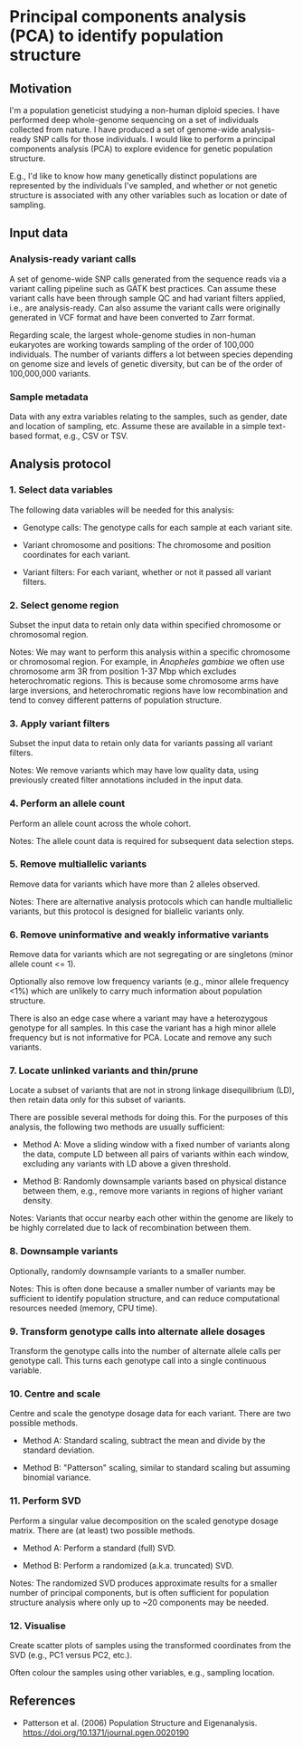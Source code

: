 # Principal components analysis (PCA) to identify population structure


## Motivation

I'm a population geneticist studying a non-human diploid species.  I
have performed deep whole-genome sequencing on a set of individuals
collected from nature.  I have produced a set of genome-wide
analysis-ready SNP calls for those individuals.  I would like to
perform a principal components analysis (PCA) to explore evidence for
genetic population structure.

E.g., I'd like to know how many genetically distinct populations are
represented by the individuals I've sampled, and whether or not
genetic structure is associated with any other variables such as
location or date of sampling.


## Input data


### Analysis-ready variant calls

A set of genome-wide SNP calls generated from the sequence reads via a
variant calling pipeline such as GATK best practices. Can assume these
variant calls have been through sample QC and had variant filters
applied, i.e., are analysis-ready. Can also assume the variant calls
were originally generated in VCF format and have been converted to
Zarr format.

Regarding scale, the largest whole-genome studies in non-human eukaryotes 
are working towards sampling of the order of 100,000 individuals. The number
of variants differs a lot between species depending on genome size and levels
of genetic diversity, but can be of the order of 100,000,000 variants.


### Sample metadata

Data with any extra variables relating to the samples, such as gender,
date and location of sampling, etc. Assume these are available in a
simple text-based format, e.g., CSV or TSV.


## Analysis protocol


### 1. Select data variables

The following data variables will be needed for this analysis:

* Genotype calls: The genotype calls for each sample at each variant
  site.

* Variant chromosome and positions: The chromosome and position
  coordinates for each variant.

* Variant filters: For each variant, whether or not it passed all
  variant filters.


### 2. Select genome region

Subset the input data to retain only data within specified chromosome
or chromosomal region.

Notes: We may want to perform this analysis within a specific
chromosome or chromosomal region. For example, in *Anopheles gambiae*
we often use chromosome arm 3R from position 1-37 Mbp which excludes
heterochromatic regions. This is because some chromosome arms have
large inversions, and heterochromatic regions have low recombination
and tend to convey different patterns of population structure.


### 3. Apply variant filters

Subset the input data to retain only data for variants passing all
variant filters.

Notes: We remove variants which may have low quality data, using
previously created filter annotations included in the input data.


### 4. Perform an allele count

Perform an allele count across the whole cohort.

Notes: The allele count data is required for subsequent data selection
steps.


### 5. Remove multiallelic variants

Remove data for variants which have more than 2 alleles observed.

Notes: There are alternative analysis protocols which can handle
multiallelic variants, but this protocol is designed for biallelic
variants only.


### 6. Remove uninformative and weakly informative variants

Remove data for variants which are not segregating or are singletons
(minor allele count <= 1).

Optionally also remove low frequency variants (e.g., minor allele
frequency <1%) which are unlikely to carry much information about
population structure.

There is also an edge case where a variant may have a heterozygous
genotype for all samples. In this case the variant has a high minor
allele frequency but is not informative for PCA. Locate and remove any
such variants.


### 7. Locate unlinked variants and thin/prune

Locate a subset of variants that are not in strong linkage
disequilibrium (LD), then retain data only for this subset of
variants.

There are possible several methods for doing this. For the purposes of
this analysis, the following two methods are usually sufficient:

* Method A: Move a sliding window with a fixed number of variants
  along the data, compute LD between all pairs of variants within each
  window, excluding any variants with LD above a given threshold.

* Method B: Randomly downsample variants based on physical distance
  between them, e.g., remove more variants in regions of higher
  variant density.

Notes: Variants that occur nearby each other within the genome are
likely to be highly correlated due to lack of recombination between
them.


### 8. Downsample variants

Optionally, randomly downsample variants to a smaller number.

Notes: This is often done because a smaller number of variants may be
sufficient to identify population structure, and can reduce
computational resources needed (memory, CPU time).


### 9. Transform genotype calls into alternate allele dosages

Transform the genotype calls into the number of alternate allele calls
per genotype call. This turns each genotype call into a single
continuous variable.


### 10. Centre and scale

Centre and scale the genotype dosage data for each variant. There are
two possible methods.

* Method A: Standard scaling, subtract the mean and divide by the
  standard deviation.

* Method B: "Patterson" scaling, similar to standard scaling but
  assuming binomial variance.


### 11. Perform SVD

Perform a singular value decomposition on the scaled genotype dosage
matrix. There are (at least) two possible methods.

* Method A: Perform a standard (full) SVD.

* Method B: Perform a randomized (a.k.a. truncated) SVD.

Notes: The randomized SVD produces approximate results for a smaller
number of principal components, but is often sufficient for population
structure analysis where only up to ~20 components may be needed.


### 12. Visualise

Create scatter plots of samples using the transformed coordinates from
the SVD (e.g., PC1 versus PC2, etc.).

Often colour the samples using other variables, e.g., sampling
location.


## References

* Patterson et al. (2006) Population Structure and
  Eigenanalysis. https://doi.org/10.1371/journal.pgen.0020190
